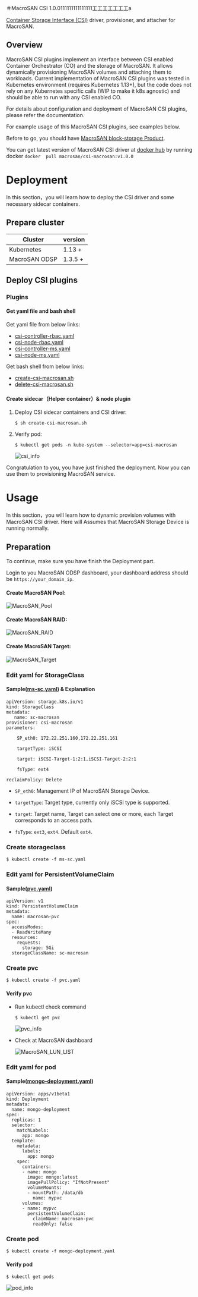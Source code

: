 ＃MacroSAN CSI 1.0.0111111111111111工工工工工工工a

[Container Storage Interface (CSI)](https://github.com/container-storage-interface/) driver, provisioner, and attacher for MacroSAN.

## Overview
MacroSAN CSI plugins implement an interface between CSI enabled Container Orchestrator (CO) and the storage of MacroSAN. It allows dynamically provisioning MacroSAN volumes and attaching them to workloads. Current implementation of MacroSAN CSI plugins was tested in Kubernetes environment (requires Kubernetes 1.13+), but the code does not rely on any Kubernetes specific calls (WIP to make it k8s agnostic) and should be able to run with any CSI enabled CO.

For details about configuration and deployment of MacroSAN CSI plugins, please refer the documentation.

For example usage of this MacroSAN CSI plugins, see examples below.


Before to go, you should have [MacroSAN block-storage Product](http://www.macrosan.com/).

You can get latest version of MacroSAN CSI driver at [docker hub](https://hub.docker.com/u/macrosan/) by running docker `docker  pull macrosan/csi-macrosan:v1.0.0 `

# Deployment

In this section，you will learn how to deploy the CSI driver and some necessary sidecar containers.

## Prepare cluster ##

| Cluster | version |
| ----------| --------------|
| Kubernetes | 1.13 + |
| MacroSAN ODSP | 1.3.5 +   |


## Deploy CSI plugins

### Plugins
#### Get yaml file and bash shell

Get yaml file from below links:

- [csi-controller-rbac.yaml](./kubernetes/csi-controller-rbac.yaml)
- [csi-node-rbac.yaml](./kubernetes/csi-node-rbac.yaml)
- [csi-controller-ms.yaml](./kubernetes/csi-controller-ms.yaml)
- [csi-node-ms.yaml](./kubernetes/csi-node-ms.yaml) 

Get bash shell from below links: 

- [create-csi-macrosan.sh](./kubernetes/create-csi-macrosan.sh)
- [delete-csi-macrosan.sh](./kubernetes/delete-csi-macrosan.sh)

#### Create sidecar（Helper container）& node plugin

1. Deploy CSI sidecar containers and CSI driver:

   ```shell
   $ sh create-csi-macrosan.sh
   ```

2. Verify pod:

   ```shell
   $ kubectl get pods -n kube-system --selector=app=csi-macrosan
   ```

   ![csi_info](./images/csi-info.jpg)

Congratulation to you, you have just finished the deployment. Now you can use them to provisioning MacroSAN service.

# 				Usage
In this section，you will learn how to dynamic provision volumes with MacroSAN CSI driver. Here will Assumes that MacroSAN Storage Device is running normally.


## Preparation

To continue, make sure you have finish the Deployment part.

Login to you MacroSAN ODSP dashboard, your dashboard address should be `https://your_domain_ip`.

#### Create MacroSAN Pool: 

   ![MacroSAN_Pool](./images/Pool-info.jpg)

#### Create MacroSAN RAID:

   ![MacroSAN_RAID](./images/RAID-info.jpg)

#### Create MacroSAN Target:

   ![MacroSAN_Target](./images/Target-info.jpg)

### Edit yaml for StorageClass

#### Sample([ms-sc.yaml](./example/ms-sc.yaml)) & Explanation

```shell
apiVersion: storage.k8s.io/v1
kind: StorageClass
metadata:
   name: sc-macrosan
provisioner: csi-macrosan
parameters:

    SP_eth0: 172.22.251.160,172.22.251.161

    targetType: iSCSI

    target: iSCSI-Target-1:2:1,iSCSI-Target-2:2:1

    fsType: ext4
    
reclaimPolicy: Delete
```

- `SP_eth0`: Management IP of MacroSAN Storage Device.

- `targetType`: Target type, currently only iSCSI type is supported.

- `target`: Target name, Target can select one or more, each Target corresponds to an access path.

- `fsType`: `ext3`, `ext4`. Default `ext4`.

### Create storageclass

```shell
$ kubectl create -f ms-sc.yaml
```

### Edit yaml for PersistentVolumeClaim

#### Sample([pvc.yaml](./example/pvc.yaml)) 

```shell
apiVersion: v1
kind: PersistentVolumeClaim
metadata:
  name: macrosan-pvc
spec:
  accessModes:
  - ReadWriteMany
  resources:
    requests:
      storage: 5Gi
  storageClassName: sc-macrosan
```

### Create pvc

```shell
$ kubectl create -f pvc.yaml
```

#### Verify pvc

- Run kubectl check command

  ```shell
  $ kubectl get pvc
  ```
  ![pvc_info](./images/pvc-info.jpg)

- Check at MacroSAN dashboard

  ![MacroSAN_LUN_LIST](./images/lun-list.jpg)

### Edit yaml for pod

#### Sample([mongo-deployment.yaml](./example/mongo-deployment.yaml))

```shell
apiVersion: apps/v1beta1
kind: Deployment
metadata:
  name: mongo-deployment
spec:
  replicas: 1
  selector: 
    matchLabels:
      app: mongo
  template:
    metadata:
      labels: 
        app: mongo
    spec: 
      containers:
      - name: mongo
        image: mongo:latest
        imagePullPolicy: "IfNotPresent"
        volumeMounts:
        - mountPath: /data/db
          name: mypvc
      volumes:
      - name: mypvc
        persistentVolumeClaim:
          claimName: macrosan-pvc
          readOnly: false     
```

### Create pod

```shell
$ kubectl create -f mongo-deployment.yaml
```

#### Verify pod

```shell
$ kubectl get pods 
```
![pod_info](./images/pod-info.jpg)
